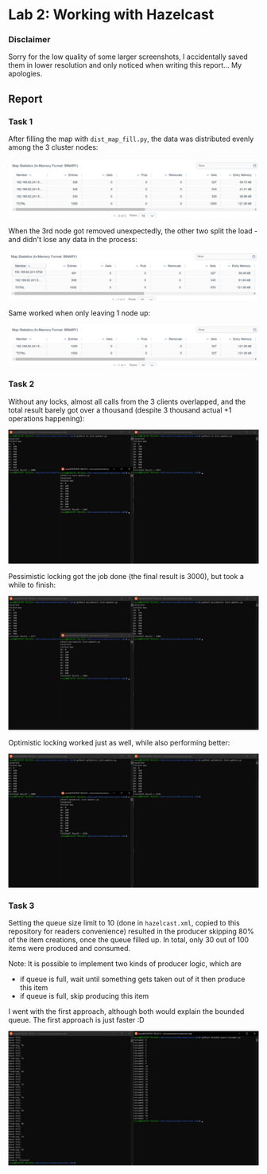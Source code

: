 # Lab 2: Working with Hazelcast

### Disclaimer

Sorry for the low quality of some larger screenshots, I accidentally saved them in lower resolution and only noticed when writing this report... My apologies.

## Report

### Task 1

After filling the map with `dist_map_fill.py`, the data was distributed evenly among the 3 cluster nodes:

![3 nodes](screenshots/cluster-3-nodes.jpg)

When the 3rd node got removed unexpectedly, the other two split the load - and didn't lose any data in the process:

![2 nodes](screenshots/cluster-2-nodes.jpg)

Same worked when only leaving 1 node up:

![1 node](screenshots/cluster-1-node.jpg)

### Task 2

Without any locks, almost all calls from the 3 clients overlapped, and the total result barely got over a thousand (despite 3 thousand actual +1 operations happening):

![no lock](screenshots/no-lock-results.jpg)

Pessimistic locking got the job done (the final result is 3000), but took a while to finish:

![pessimistic lock](screenshots/pessimistic-lock-results.jpg)

Optimistic locking worked just as well, while also performing better:

![optimistic lock](screenshots/optimistic-lock-results.jpg)

### Task 3

Setting the queue size limit to 10 (done in `hazelcast.xml`, copied to this repository for readers convenience) resulted in the producer skipping 80% of the item creations, once the queue filled up. In total, only 30 out of 100 items were produced and consumed.

Note: It is possible to implement two kinds of producer logic, which are
- if queue is full, wait until something gets taken out of it then produce this item
- if queue is full, skip producing this item

I went with the first approach, although both would explain the bounded queue. The first approach is just faster :D

![bounded queue](screenshots/bounded-queue-results.jpg)
